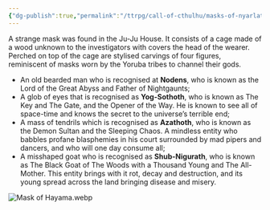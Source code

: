 ```yaml
---
{"dg-publish":true,"permalink":"/ttrpg/call-of-cthulhu/masks-of-nyarlathotep/players/tomes-and-artefacts/new-york/ju-ju-mask/","tags":["TTRPG/Games/MoN"]}
---
```


A strange mask was found in the Ju-Ju House. It consists of a cage made of a wood unknown to the investigators with covers the head of the wearer. Perched on top of the cage are stylised carvings of four figures, reminiscent of masks worn by the Yoruba tribes to channel their gods.

- An old bearded man who is recognised at **Nodens**, who is known as the Lord of the Great Abyss and Father of Nightgaunts;
- A glob of eyes that is recognised as **Yog-Sothoth**, who is known as The Key and The Gate, and the Opener of the Way. He is known to see all of space-time and knows the secret to the universe’s terrible end;
- A mass of tendrils which is recognised as **Azathoth**, who is known as the Demon Sultan and the Sleeping Chaos. A mindless entity who babbles profane blasphemies in his court surrounded by mad pipers and dancers, and who will one day consume all;
- A misshaped goat who is recognised as **Shub-Nigurath**, who is known as The Black Goat of The Woods with a Thousand Young and The All-Mother. This entity brings with it rot, decay and destruction, and its young spread across the land bringing disease and misery.

![Mask of Hayama.webp](/img/user/z_Attachments/TTRPG/Masks%20of%20Nyarlathotep/Visuals/Mask%20of%20Hayama.webp)